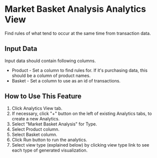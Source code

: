 # Market Basket Analysis Analytics View

Find rules of what tend to occur at the same time from transaction data.

## Input Data
Input data should contain following columns.

  * Product - Set a column to find rules for. If it's purchasing data, this should be a column of product names.
  * Basket - Set a column to use as an id of transactions.

## How to Use This Feature
1. Click Analytics View tab.
2. If necessary, click "+" button on the left of existing Analytics tabs, to create a new Analytics.
3. Select "Market Basket Analysis" for Type.
4. Select Product column.
5. Select Basket column.
6. Click Run button to run the analytics.
7. Select view type (explained below) by clicking view type link to see each type of generated visualization.

